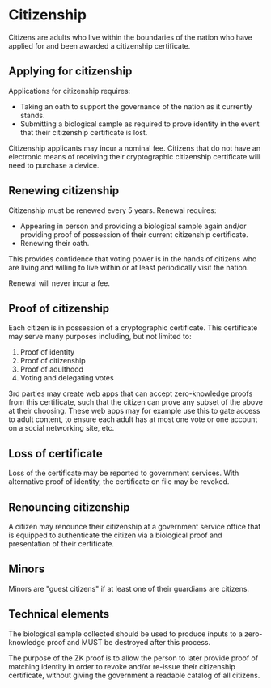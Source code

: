 # Citizenship

Citizens are adults who live within the boundaries of the nation who have applied for and been awarded a citizenship certificate.

## Applying for citizenship

Applications for citizenship requires:

* Taking an oath to support the governance of the nation as it currently stands.
* Submitting a biological sample as required to prove identity in the event that their citizenship certificate is lost.

Citizenship applicants may incur a nominal fee.
Citizens that do not have an electronic means of receiving their cryptographic citizenship certificate will need to purchase a device.

## Renewing citizenship

Citizenship must be renewed every 5 years.
Renewal requires:

* Appearing in person and providing a biological sample again and/or providing proof of possession of their current citizenship certificate.
* Renewing their oath.

This provides confidence that voting power is in the hands of citizens who are living and willing to live within or at least periodically visit the nation.

Renewal will never incur a fee.

## Proof of citizenship

Each citizen is in possession of a cryptographic certificate.
This certificate may serve many purposes including, but not limited to:

1. Proof of identity
1. Proof of citizenship
1. Proof of adulthood
1. Voting and delegating votes

3rd parties may create web apps that can accept zero-knowledge proofs from this certificate, such that the citizen can prove any subset of the above at their choosing.
These web apps may for example use this to gate access to adult content, to ensure each adult has at most one vote or one account on a social networking site, etc.

## Loss of certificate

Loss of the certificate may be reported to government services.
With alternative proof of identity, the certificate on file may be revoked.

## Renouncing citizenship

A citizen may renounce their citizenship at a government service office that is equipped to authenticate the citizen via a biological proof and presentation of their certificate.

## Minors

Minors are "guest citizens" if at least one of their guardians are citizens.

## Technical elements

The biological sample collected should be used to produce inputs to a zero-knowledge proof and MUST be destroyed after this process.

The purpose of the ZK proof is to allow the person to later provide proof of matching identity in order to revoke and/or re-issue their citizenship certificate, without giving the government a readable catalog of all citizens.
